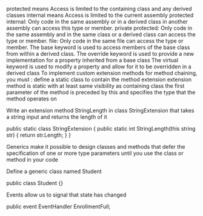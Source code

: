protected means Access is limited to the containing class and any derived classes
internal means Access is limited to the current assembly
protected internal: Only code in the same assembly or in a derived class in another assembly can access this type or member.
private protected: Only code in the same assembly and in the same class or a derived class can access the type or member.
file: Only code in the same file can access the type or member.
The base keyword is used to access members of the base class from within a derived class.
The override keyword is used to provide a new implementation for a property inherited from a base class
The virtual keyword is used to modify a property and allow for it to be overridden in a derived class
To implement custom extension methods for method chaining, you must :
  define a static class to contain the method extension
  extension method is static with at least same visibility as containing class
  the first parameter of the method is preceded by this and specifies the type that the method operates on

Write an extension method StringLength in class StringExtension that takes a string input and returns the length of it

public static class StringExtension
{
    public static int StringLength(this string str)
        {
            return str.Length;
        }
}

Generics make it possible to design classes and methods that defer the specification of one or more type parameters until you use the class or method in your code

Define a generic class named Student

public class Student<T> {}


Events allow us to signal that state has changed

public event EventHandler<string> EnrollmentFull;

